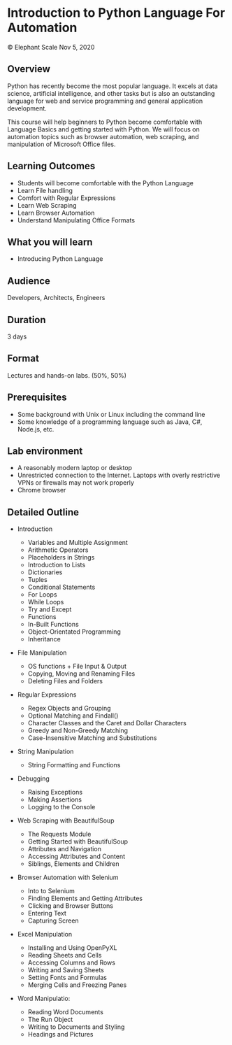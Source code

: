 # Introduction to Python Language For Automation
© Elephant Scale
Nov 5, 2020


## Overview

Python has recently become the most popular language.  It excels at data science,
artificial intelligence, and other tasks but is also an outstanding language for
web and service programming and general application development.  

This course will help beginners to Python become comfortable with Language Basics
and getting started with Python.   We will focus on automation topics such
as browser automation, web scraping, and manipulation of Microsoft Office files.


## Learning Outcomes

 * Students will become comfortable with the Python Language
 * Learn File handling
 * Comfort with Regular Expressions
 * Learn Web Scraping
 * Learn Browser Automation
 * Understand Manipulating Office Formats 

## What you will learn
 * Introducing Python Language


## Audience
Developers, Architects, Engineers

## Duration
3 days

## Format
Lectures and hands-on labs. (50%, 50%)

## Prerequisites

 * Some background with Unix or Linux including the command line
 * Some knowledge of a programming language such as Java, C#, Node.js, etc.

## Lab environment

* A reasonably modern laptop or desktop
* Unrestricted connection to the Internet. Laptops with overly restrictive VPNs or firewalls may not work properly
* Chrome browser


## Detailed Outline


 * Introduction
     - Variables and Multiple Assignment
     - Arithmetic Operators
     - Placeholders in Strings
     - Introduction to Lists
     - Dictionaries
     - Tuples
     - Conditional Statements
     - For Loops
     - While Loops
     - Try and Except
     - Functions
     - In-Built Functions
     - Object-Orientated Programming
     - Inheritance

 * File Manipulation
     - OS functions + File Input & Output
     - Copying, Moving and Renaming Files
     - Deleting Files and Folders

 * Regular Expressions
     - Regex Objects and Grouping
     - Optional Matching and Findall()
     - Character Classes and the Caret and Dollar Characters
     - Greedy and Non-Greedy Matching
     - Case-Insensitive Matching and Substitutions

 * String Manipulation
     - String Formatting and Functions

 * Debugging
     - Raising Exceptions
     - Making Assertions
     - Logging to the Console

 * Web Scraping with BeautifulSoup
     - The Requests Module
     - Getting Started with BeautifulSoup
     - Attributes and Navigation
     - Accessing Attributes and Content
     - Siblings, Elements and Children

 * Browser Automation with Selenium
     - Into to Selenium
     - Finding Elements and Getting Attributes
     - Clicking and Browser Buttons
     - Entering Text
     - Capturing Screen

 * Excel Manipulation
     - Installing and Using OpenPyXL
     - Reading Sheets and Cells
     - Accessing Columns and Rows
     - Writing and Saving Sheets
     - Setting Fonts and Formulas
     - Merging Cells and Freezing Panes

 * Word Manipulatio:
     - Reading Word Documents
     - The Run Object
     - Writing to Documents and Styling
     - Headings and Pictures


